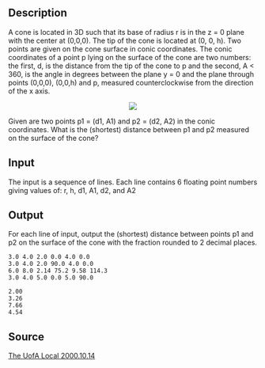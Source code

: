 <h2>Description</h2><p>A cone is located in 3D such that its base of radius r is in the z = 0 plane with the center at (0,0,0). The tip of the cone is located at (0, 0, h). Two points are given on the cone surface in conic coordinates. The conic coordinates of a point p lying on the surface of the cone are two numbers: the first, d, is the distance from the tip of the cone to p and the second, A &lt; 360, is the angle in degrees between the plane y = 0 and the plane through points (0,0,0), (0,0,h) and p, measured counterclockwise from the direction of the x axis.
</p><center><img src="images/2508_1.jpg"></center><p>
</p>Given are two points p1 = (d1, A1) and p2 = (d2, A2) in the conic coordinates. What is the (shortest) distance between p1 and p2 measured on the surface of the cone? <h2>Input</h2><p>The input is a sequence of lines. Each line contains 6 floating point numbers giving values of: r, h, d1, A1, d2, and A2 </p><h2>Output</h2><p>For each line of input, output the (shortest) distance between points p1 and p2 on the surface of the cone with the fraction rounded to 2 decimal places.</p><pre><code class="language-input1">3.0 4.0 2.0 0.0 4.0 0.0
3.0 4.0 2.0 90.0 4.0 0.0
6.0 8.0 2.14 75.2 9.58 114.3
3.0 4.0 5.0 0.0 5.0 90.0
</code></pre><pre><code class="language-output1">2.00
3.26
7.66
4.54
</code></pre><h2>Source</h2><a href="searchproblem?field=source&amp;key=The+UofA+Local+2000.10.14">The UofA Local 2000.10.14</a>